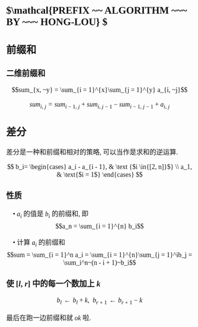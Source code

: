 <font size=4 face="楷体">

## $\mathcal{PREFIX ~~ ALGORITHM ~~~ BY ~~~ HONG-LOU} $

## 前缀和 

### 二维前缀和

$$sum_{x, ~y} = \sum_{i = 1}^{x}\sum_{j = 1}^{y} a_{i, ~j}$$

$$sum_{i, ~j} = sum_{i - 1, ~j} ~ + ~ sum_{i, ~j - 1} ~ - ~ sum_{i - 1, ~j - 1}~+~a_{i, ~j}$$

## 差分
差分是一种和前缀和相对的策略, 可以当作是求和的逆运算.

$$ b_i= \begin{cases} a_i - a_{i - 1}, & \text {$i \in{[2, n]}$} \\ a_1, & \text{$i = 1$} \end{cases} $$

### 性质

$~~~~\bullet$ $a_i$ 的值是 $b_i$ 的前缀和, 即 $$a_n = \sum_{i = 1}^{n} b_i$$

$~~~~\bullet$ 计算 $a_i$ 的前缀和 $$sum = \sum_{i = 1}^n a_i = \sum_{i = 1}^{n}\sum_{j = 1}^ib_j = \sum_i^n~(n - i + 1)~b_i$$

### 使 $[l, ~ r]$ 中的每一个数加上 $k$
$$b_l \leftarrow b_l + k, ~~ b_{r + 1} \leftarrow b_{r+1} - k$$

最后在跑一边前缀和就 $ok$ 啦.